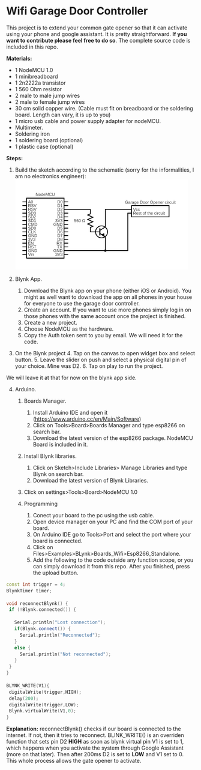 # Wifi Garage Door Controller

This project is to extend your common gate opener so that it can activate using your phone and google assistant.  It is pretty straightforward. **If you want to contribute please feel free to do so**. The complete source code is included in this repo.

**Materials:**
- 1 NodeMCU 1.0
- 1 minibreadboard
- 1 2n2222a transistor
- 1 560 Ohm resistor
- 2  male to male jump wires
- 2 male to female jump wires
- 30 cm  solid copper wire. (Cable must fit on breadboard or the soldering board. Length can vary, it is up to you)
- 1 micro usb cable and power supply adapter for nodeMCU.
- Multimeter.
- Soldering iron
- 1 soldering board (optional)
- 1 plastic case (optional)

**Steps:**

1. Build the sketch according to the schematic (sorry for the informalities, I am no electronics engineer):
![alt_text](https://github.com/hector6298/Wifi-Garage-Door-Controller/blob/master/imgs/circuit.png)

1. Blynk App.
   1. Download the Blynk app on your phone (either iOS or Android). You might as well want to download the app on all phones in your house for everyone to use the garage door controller.
   2. Create an account. If you want to use more phones simply log in on those phones with the same account once the project is finished.
   3. Create a new project.
   4. Choose NodeMCU as the hardware.
   5. Copy the Auth token sent to you by email. We will need it for the code.
   
3. On the Blynk project
   4. Tap on the canvas to open widget box and select button.
   5. Leave the slider on push and select a physical digital pin of your choice. Mine was D2.
   6. Tap on play to run the project. 
   
We will leave it at that for now on the blynk app side.

4. Arduino.

   1. Boards Manager.
      1. Install Arduino IDE and open it (https://www.arduino.cc/en/Main/Software)
      2. Click on Tools>Board>Boards Manager and type esp8266 on search bar.
      3. Download the latest version of the esp8266 package. NodeMCU Board is included in it.
      
   2. Install Blynk libraries.
      1. Click on Sketch>Include Libraries> Manage Libraries and type Blynk on search bar.
      2. Download the latest version of Blynk Libraries.
      
   3. Click on  settings>Tools>Board>NodeMCU 1.0
   4. Programming
      1. Conect your board to the pc using the usb cable.
      2. Open device manager on your PC and find the COM port of your board.
      3. On Arduino IDE go to Tools>Port and select the port where your board is connected.
      4. Click on Files>Examples>BLynk>Boards_Wifi>Esp8266_Standalone.
      5) Add the following to the code outside any function scope, or you can simply download it from this repo. After you finished, press the upload button.
      
 ```C++
const int trigger = 4;
BlynkTimer timer; 

void reconnectBlynk() {
  if (!Blynk.connected()) {

    Serial.println("Lost connection");
    if(Blynk.connect()) {
      Serial.println("Reconnected");
    }
    else {
      Serial.println("Not reconnected");
    }
  }
}

BLYNK_WRITE(V1){
  digitalWrite(trigger,HIGH);
  delay(200);
  digitalWrite(trigger,LOW);
  Blynk.virtualWrite(V1,0);
}
```
**Explanation:** reconnectBlynk() checks if our board is connected to the internet. If not, then it tries to reconnect. BLINK_WRITE() is an overriden function that sets pin D2 **HIGH** as soon as blynk virtual pin V1 is set to 1, which happens when you activate the system through Google Assistant (more on that later). Then after 200ms D2 is set to **LOW** and V1 set to 0. This whole process allows the gate opener to activate.


